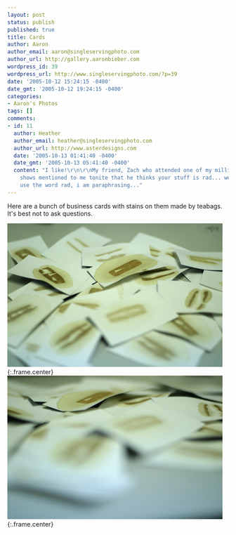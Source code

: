 ```yaml
---
layout: post
status: publish
published: true
title: Cards
author: Aaron
author_email: aaron@singleservingphoto.com
author_url: http://gallery.aaronbieber.com
wordpress_id: 39
wordpress_url: http://www.singleservingphoto.com/?p=39
date: '2005-10-12 15:24:15 -0400'
date_gmt: '2005-10-12 19:24:15 -0400'
categories:
- Aaron's Photos
tags: []
comments:
- id: 11
  author: Heather
  author_email: heather@singleservingphoto.com
  author_url: http://www.asterdesigns.com
  date: '2005-10-13 01:41:40 -0400'
  date_gmt: '2005-10-13 05:41:40 -0400'
  content: "I like!\r\n\r\nMy friend, Zach who attended one of my million rhett miller
    shows mentioned to me tonite that he thinks your stuff is rad... well, he didn't
    use the word rad, i am paraphrasing..."
---
```

Here are a bunch of business cards with stains on them made by teabags.
It's best not to ask questions.

![](/ssp/11oct05-01.jpg){:.frame.center}\
 ![](/ssp/11oct05-02.jpg){:.frame.center}

